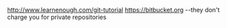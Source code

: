http://www.learnenough.com/git-tutorial
https://bitbucket.org       --they don't charge you for private repositories
